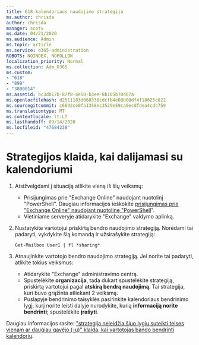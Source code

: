```yaml
---
title: 618 kalendoriaus naudojimo strategija
ms.author: chrisda
author: chrisda
manager: scotv
ms.date: 04/21/2020
ms.audience: Admin
ms.topic: article
ms.service: o365-administration
ROBOTS: NOINDEX, NOFOLLOW
localization_priority: Normal
ms.collection: Adm_O365
ms.custom:
- "618"
- "899"
- "3800014"
ms.assetid: bc3db17b-87f8-4e50-b3ee-8b105b70d67a
ms.openlocfilehash: d2511183d068330cdcfb4e08b08df4f18625c822
ms.sourcegitcommit: c6692ce0fa1358ec3529e59ca0ecdfdea4cdc759
ms.translationtype: MT
ms.contentlocale: lt-LT
ms.lasthandoff: 09/14/2020
ms.locfileid: "47684238"
---
```

# <a name="policy-error-when-sharing-a-calendar"></a>Strategijos klaida, kai dalijamasi su kalendoriumi

1. Atsižvelgdami į situaciją atlikite vieną iš šių veiksmų:
    - Prisijungimas prie "Exchange Online" naudojant nuotolinį "PowerShell". Daugiau informacijos ieškokite [prisijungimas prie "Exchange Online" naudojant nuotolinę "PowerShell](https://technet.microsoft.com/library/jj984289%28v=exchg.160%29.aspx)".
    - Vietiniame serveryje atidarykite "Exchange" valdymo aplinką.
2. Nustatykite vartotojui priskirtą bendro naudojimo strategiją. Norėdami tai padaryti, vykdykite šią komandą ir užsirašykite strategiją:

    `
    Get-Mailbox User1 | fl *sharing*
    `

3. Atnaujinkite vartotojo bendro naudojimo strategiją. Jei norite tai padaryti, atlikite tokius veiksmus:
    - Atidarykite "Exchange" administravimo centrą.
    - Spustelėkite **organizacija**, tada dukart spustelėkite strategiją, priskirtą vartotojui pagal **atskirą bendrą naudojimą**. Tai strategija, kuri buvo grąžinta atliekant 2 veiksmą.
    - Puslapyje bendrinimo taisyklės pasirinkite kalendoriaus bendrinimo lygį, kurį norite leisti dalyje nurodykite, kurią **informaciją norite bendrinti**; spustelėkite **įrašyti**.

Daugiau informacijos rasite: ["strategija neleidžia šiuo lygiu suteikti teises vienam ar daugiau gavėjo (-ų)" klaida, kai vartotojas bando bendrinti kalendorių](https://docs.microsoft.com/exchange/troubleshoot/calendar-sharing/policy-permissions-issue).
